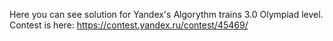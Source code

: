 Here you can see solution for Yandex's Algorythm trains 3.0 Olympiad level. Contest is here: https://contest.yandex.ru/contest/45469/